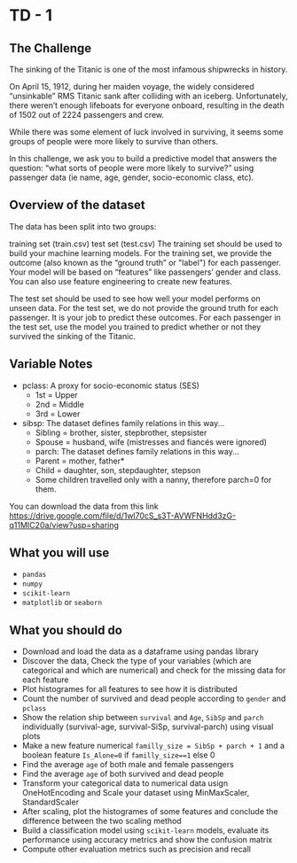 # TD - 1


**The Challenge**
-------------

The sinking of the Titanic is one of the most infamous shipwrecks in history.

On April 15, 1912, during her maiden voyage, the widely considered “unsinkable” RMS Titanic sank after colliding with an iceberg. Unfortunately, there weren’t enough lifeboats for everyone onboard, resulting in the death of 1502 out of 2224 passengers and crew.

While there was some element of luck involved in surviving, it seems some groups of people were more likely to survive than others.

In this challenge, we ask you to build a predictive model that answers the question: “what sorts of people were more likely to survive?” using passenger data (ie name, age, gender, socio-economic class, etc).


Overview of the dataset
-----------------------

The data has been split into two groups:

training set (train.csv)
test set (test.csv)
The training set should be used to build your machine learning models. For the training set, we provide the outcome (also known as the “ground truth” or "label") for each passenger. Your model will be based on “features” like passengers’ gender and class. You can also use feature engineering to create new features.

The test set should be used to see how well your model performs on unseen data. For the test set, we do not provide the ground truth for each passenger. It is your job to predict these outcomes. For each passenger in the test set, use the model you trained to predict whether or not they survived the sinking of the Titanic.

Variable Notes
--------------
 - pclass: A proxy for socio-economic status (SES)
   - 1st = Upper
   - 2nd = Middle
   - 3rd = Lower
 - sibsp: The dataset defines family relations in this way...
   - Sibling = brother, sister, stepbrother, stepsister
   - Spouse = husband, wife (mistresses and fiancés were ignored)
   - parch: The dataset defines family relations in this way...
   - Parent = mother, father*
   - Child = daughter, son, stepdaughter, stepson
   - Some children travelled only with a nanny, therefore parch=0 for them.


You can download the data from this link
https://drive.google.com/file/d/1wl70cS_s3T-AVWFNHdd3zG-q11MIC20a/view?usp=sharing


What you will use
-----------------
- `pandas`
- `numpy`
- `scikit-learn` 
- `matplotlib` or `seaborn`

What you should do
------------------

 - Download and load the data as a dataframe using pandas library
 - Discover the data, Check the type of your variables (which are categorical and which are numerical) and check for the missing data for each feature
 - Plot histogrames for all features to see how it is distributed 
 - Count the number of survived and dead people according to `gender` and `pclass`
 - Show the relation ship between `survival` and `Age`, `SibSp` and `parch` individually (survival-age, survival-SiSp, survival-parch) using visual plots
 - Make a new feature numerical `familly_size = SibSp + parch + 1` and a boolean feature `Is_Alone=0` if `familly_size==1` else 0
 - Find the average `age` of both male and female passengers
 - Find the average `age` of both survived and dead people
 - Transform your categorical data to numerical data usign OneHotEncoding and Scale your dataset using MinMaxScaler, StandardScaler
 - After scaling, plot the histogrames of some features and conclude the difference between the two scaling method
 - Build a classification model using `scikit-learn` models, evaluate its performance using accuracy metrics and show the confusion matrix
 - Compute other evaluation metrics such as precision and recall

